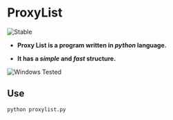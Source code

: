 # ProxyList
![Stable](https://img.shields.io/badge/Supported%20OS-Linux%2FWindows-brightgreengreen.svg)
 * **Proxy List is a program written in *python* language.**

 * **It has a *simple* and *fast* structure.**

![Windows Tested](https://i.ibb.co/vJH7x50/Windows-Tested.png "Tested")

## Use

`python proxylist.py`
